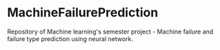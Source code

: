 # MachineFailurePrediction
Repository of Machine learning's semester project - Machine failure and failure type prediction using neural network.
